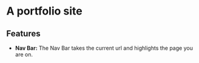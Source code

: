 # A portfolio site
## Features
* **Nav Bar:** The Nav Bar takes the current url and highlights the page you are on.